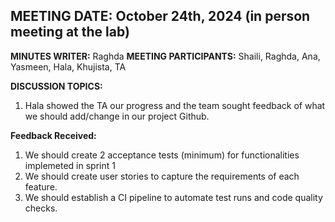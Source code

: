 ## **MEETING DATE:** October 24th, 2024  (in person meeting at the lab)

**MINUTES WRITER:** Raghda 
**MEETING PARTICIPANTS:** Shaili, Raghda, Ana, Yasmeen, Hala, Khujista, TA

**DISCUSSION TOPICS:**
  1. Hala showed the TA our progress and the team sought feedback of what we should add/change in our project Github. 
  
**Feedback Received:**  
  1. We should create 2 acceptance tests (minimum) for functionalities implemeted in sprint 1
  2. We should create user stories to capture the requirements of each feature.
  3. We should establish a CI pipeline to automate test runs and code quality checks.
 



